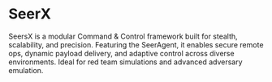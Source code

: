 # SeerX
SeersX is a modular Command &amp; Control framework built for stealth, scalability, and precision. Featuring the SeerAgent, it enables secure remote ops, dynamic payload delivery, and adaptive control across diverse environments. Ideal for red team simulations and advanced adversary emulation.
